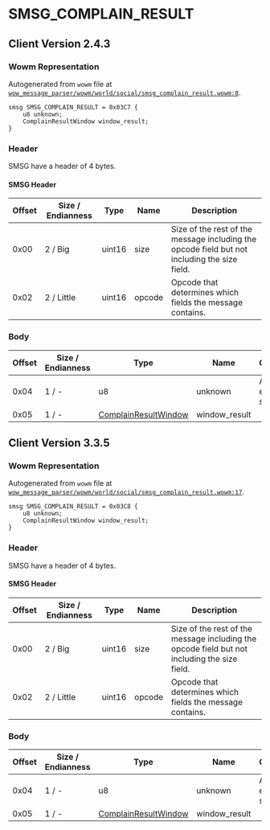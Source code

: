 # SMSG_COMPLAIN_RESULT

## Client Version 2.4.3

### Wowm Representation

Autogenerated from `wowm` file at [`wow_message_parser/wowm/world/social/smsg_complain_result.wowm:8`](https://github.com/gtker/wow_messages/tree/main/wow_message_parser/wowm/world/social/smsg_complain_result.wowm#L8).
```rust,ignore
smsg SMSG_COMPLAIN_RESULT = 0x03C7 {
    u8 unknown;
    ComplainResultWindow window_result;
}
```
### Header

SMSG have a header of 4 bytes.

#### SMSG Header

| Offset | Size / Endianness | Type   | Name   | Description |
| ------ | ----------------- | ------ | ------ | ----------- |
| 0x00   | 2 / Big           | uint16 | size   | Size of the rest of the message including the opcode field but not including the size field.|
| 0x02   | 2 / Little        | uint16 | opcode | Opcode that determines which fields the message contains.|

### Body

| Offset | Size / Endianness | Type | Name | Comment |
| ------ | ----------------- | ---- | ---- | ------- |
| 0x04 | 1 / - | u8 | unknown | All emulators set to 0. |
| 0x05 | 1 / - | [ComplainResultWindow](complainresultwindow.md) | window_result |  |

## Client Version 3.3.5

### Wowm Representation

Autogenerated from `wowm` file at [`wow_message_parser/wowm/world/social/smsg_complain_result.wowm:17`](https://github.com/gtker/wow_messages/tree/main/wow_message_parser/wowm/world/social/smsg_complain_result.wowm#L17).
```rust,ignore
smsg SMSG_COMPLAIN_RESULT = 0x03C8 {
    u8 unknown;
    ComplainResultWindow window_result;
}
```
### Header

SMSG have a header of 4 bytes.

#### SMSG Header

| Offset | Size / Endianness | Type   | Name   | Description |
| ------ | ----------------- | ------ | ------ | ----------- |
| 0x00   | 2 / Big           | uint16 | size   | Size of the rest of the message including the opcode field but not including the size field.|
| 0x02   | 2 / Little        | uint16 | opcode | Opcode that determines which fields the message contains.|

### Body

| Offset | Size / Endianness | Type | Name | Comment |
| ------ | ----------------- | ---- | ---- | ------- |
| 0x04 | 1 / - | u8 | unknown | All emulators set to 0. |
| 0x05 | 1 / - | [ComplainResultWindow](complainresultwindow.md) | window_result |  |

